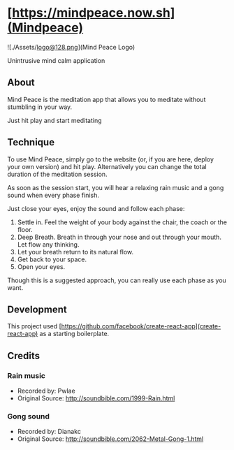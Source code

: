 # [https://mindpeace.now.sh](Mindpeace)

![./Assets/logo@128.png](Mind Peace Logo)

Unintrusive mind calm application

## About

Mind Peace is the meditation app that allows you to meditate without stumbling in your way.

Just hit play and start meditating


## Technique

To use Mind Peace, simply go to the website (or, if you are here, deploy your own version) and hit play. Alternatively you can change the total duration of the meditation session.

As soon as the session start, you will hear a relaxing rain music and a gong sound when every phase finish.

Just close your eyes, enjoy the sound and follow each phase:

1. Settle in. Feel the weight of your body against the chair, the coach or the floor.
2. Deep Breath. Breath in through your nose and out through your mouth. Let flow any thinking.
3. Let your breath return to its natural flow. 
4. Get back to your space.
5. Open your eyes.


Though this is a suggested approach, you can really use each phase as you want.

## Development

This project used [https://github.com/facebook/create-react-app](create-react-app) as a starting boilerplate.

## Credits

### Rain music
* Recorded by: Pwlae
* Original Source: http://soundbible.com/1999-Rain.html

### Gong sound
* Recorded by: Dianakc 
* Original Source: http://soundbible.com/2062-Metal-Gong-1.html